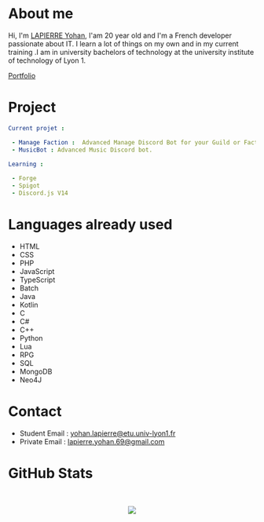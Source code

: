 # About me

Hi, I'm [LAPIERRE Yohan](https://github.com/LapierreYohan), I'am 20 year old and I'm a French developer passionate about IT. I learn a lot of things on my own and in my current training .I am in university bachelors of technology at the university institute of technology of Lyon 1. 

[Portfolio](https://lapierreyohan.github.io/#)

# Project 

```yaml
Current projet :

 - Manage Faction :  Advanced Manage Discord Bot for your Guild or Faction.
 - MusicBot : Advanced Music Discord bot.
 
Learning :

 - Forge
 - Spigot
 - Discord.js V14
```

# Languages already used

 - HTML
 - CSS
 - PHP
 - JavaScript
 - TypeScript
 - Batch
 - Java
 - Kotlin
 - C
 - C#
 - C++
 - Python
 - Lua
 - RPG
 - SQL
 - MongoDB
 - Neo4J

# Contact

 - Student Email : yohan.lapierre@etu.univ-lyon1.fr
 - Private Email : lapierre.yohan.69@gmail.com

# GitHub Stats

</br>
<p style="text-align:center;", align="center">
  <img src="https://github-readme-stats.vercel.app/api?username=LapierreYohan&show_icons=true&theme=radical&count_private=true">
</p>
<p align="center">
  <img src="https://github-readme-stats.vercel.app/api/top-langs/?username=LapierreYohan&layout=compact&theme=vision-friendly-dark" alt=""/>
</p>
